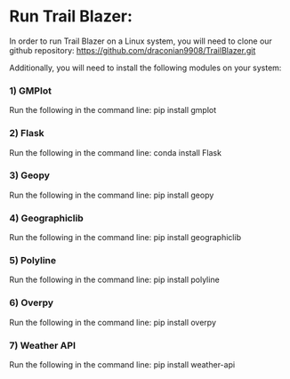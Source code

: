 # Run Trail Blazer:

In order to run Trail Blazer on a Linux system, you will need to clone our github repository: https://github.com/draconian9908/TrailBlazer.git

Additionally, you will need to install the following modules on your system:

### 1) GMPlot
Run the following in the command line: pip install gmplot
### 2) Flask
Run the following in the command line: conda install Flask
### 3) Geopy 
Run the following in the command line: pip install geopy
### 4) Geographiclib 
Run the following in the command line: pip install geographiclib
### 5) Polyline 
Run the following in the command line: pip install polyline
### 6) Overpy 
Run the following in the command line: pip install overpy
### 7) Weather API
Run the following in the command line: pip install weather-api
